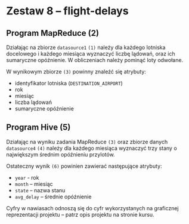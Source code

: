 # Zestaw 8 – flight-delays

## Program MapReduce (2)

Działając na zbiorze `datasource1` `(1)` należy dla każdego lotniska docelowego i każdego miesiąca wyznaczyć liczbę lądowań, oraz ich sumaryczne opóźnienie. W obliczeniach należy pominąć loty odwołane.

W wynikowym zbiorze `(3)` powinny znaleźć się atrybuty:

* identyfikator lotniska (`DESTINATION_AIRPORT`)
* rok
* miesiąc
* liczba lądowań
* sumaryczne opóźnienie

## Program Hive (5)

Działając na wyniku zadania MapReduce `(3)` oraz zbiorze danych `datasource4` `(4)` należy dla każdego miesiąca wyznaczyć
trzy stany o największym średnim opóźnieniu przylotów.

Ostateczny wynik `(6)` powinien zawierać następujące atrybuty:

* `year` - rok
* `month` – miesiąc
* `state` – nazwa stanu
* `avg_delay` – średnie opóźnienie

Cyfry w nawiasach odnoszą się do cyfr wykorzystanych na graficznej reprezentacji projektu – patrz opis projektu na stronie kursu. 